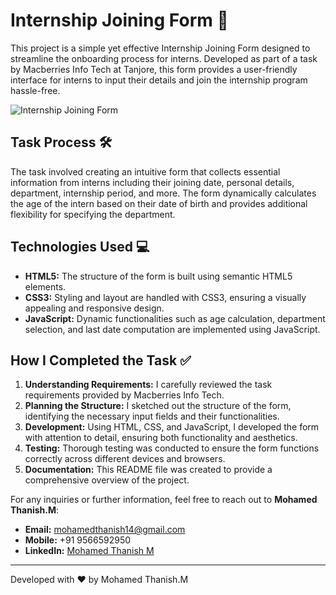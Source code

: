 # Internship Joining Form 📝

This project is a simple yet effective Internship Joining Form designed to streamline the onboarding process for interns. Developed as part of a task by Macberries Info Tech at Tanjore, this form provides a user-friendly interface for interns to input their details and join the internship program hassle-free.

![Internship Joining Form](lv_0_20240221172345.gif)


## Task Process 🛠️

The task involved creating an intuitive form that collects essential information from interns including their joining date, personal details, department, internship period, and more. The form dynamically calculates the age of the intern based on their date of birth and provides additional flexibility for specifying the department.

## Technologies Used 💻

- **HTML5:** The structure of the form is built using semantic HTML5 elements.
- **CSS3:** Styling and layout are handled with CSS3, ensuring a visually appealing and responsive design.
- **JavaScript:** Dynamic functionalities such as age calculation, department selection, and last date computation are implemented using JavaScript.

## How I Completed the Task ✅

1. **Understanding Requirements:** I carefully reviewed the task requirements provided by Macberries Info Tech.
2. **Planning the Structure:** I sketched out the structure of the form, identifying the necessary input fields and their functionalities.
3. **Development:** Using HTML, CSS, and JavaScript, I developed the form with attention to detail, ensuring both functionality and aesthetics.
4. **Testing:** Thorough testing was conducted to ensure the form functions correctly across different devices and browsers.
5. **Documentation:** This README file was created to provide a comprehensive overview of the project.

For any inquiries or further information, feel free to reach out to **Mohamed Thanish.M**:

- **Email:** mohamedthanish14@gmail.com
- **Mobile:** +91 9566592950
- **LinkedIn:** [Mohamed Thanish M](https://www.linkedin.com/in/mohamed-thanish-m-b82053218/)

---
Developed with ❤️ by Mohamed Thanish.M
